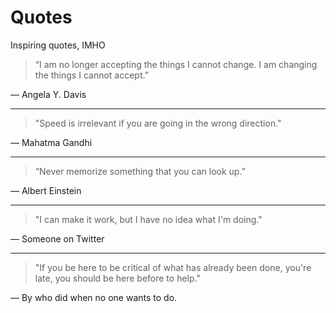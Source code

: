 # Quotes
Inspiring quotes, IMHO


> “I am no longer accepting the things I cannot change. I am changing the things I cannot accept.”   

― Angela Y. Davis

---

> "Speed is irrelevant if you are going in the wrong direction."   

― Mahatma Gandhi

---

> “Never memorize something that you can look up.”    

― Albert Einstein

---

> "I can make it work, but I have no idea what I'm doing."   

― Someone on Twitter

---

> "If you be here to be critical of what has already been done, you're late, you should be here before to help."

― By who did when no one wants to do.
